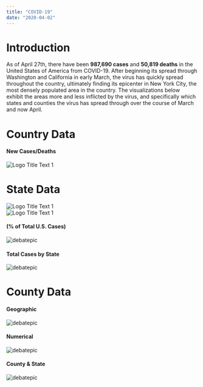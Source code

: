 ```yaml
---
title: "COVID-19"
date: "2020-04-02"
---
```


<h1> Introduction </h1>

As of April 27th, there have been **987,690 cases** and **50,819 deaths** in the United States of America from COVID-19. After beginning its spread through Washington and California in early March, the virus has quickly spread throughout the country, ultimately finding its epicenter in New York City, the most densely populated area in the country. The visualizations below exhibit the areas more and less inflicted by the virus, and specifically which states and counties the virus has spread through over the course of March and now April.

# Country Data

#### New Cases/Deaths

![](/Plots/COVIDPlots/newcasesdeaths.png "Logo Title Text 1") 

# State Data
![](/Plots/COVIDPlots/statecasesmap.png "Logo Title Text 1")  
![](/Plots/COVIDPlots/statedeathsmap.png "Logo Title Text 1")
#### (% of Total U.S. Cases)
![debatepic](/Plots/COVIDPlots/percentofcases.png "Logo Title Text 1")
#### Total Cases by State
![debatepic](/Plots/COVIDPlots/ST-bar-ani.gif "Logo Title Text 1")



# County Data

#### Geographic
![debatepic](/Plots/COVIDPlots/MapAnimations/counties_outlines.gif "Logo Title Text 1")
#### Numerical
![debatepic](/Plots/COVIDPlots/CTY-bar-ani.gif "Logo Title Text 1")




#### County & State
![debatepic](/Plots/COVIDPlots/STandCTY-bar-ani.gif "Logo Title Text 1")

